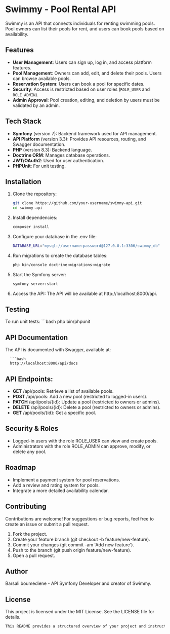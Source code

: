 # Swimmy - Pool Rental API

Swimmy is an API that connects individuals for renting swimming pools. Pool owners can list their pools for rent, and users can book pools based on availability.

## Features

- **User Management**: Users can sign up, log in, and access platform features.
- **Pool Management**: Owners can add, edit, and delete their pools. Users can browse available pools.
- **Reservation System**: Users can book a pool for specific dates.
- **Security**: Access is restricted based on user roles (`ROLE_USER` and `ROLE_ADMIN`).
- **Admin Approval**: Pool creation, editing, and deletion by users must be validated by an admin.

## Tech Stack

- **Symfony** (version 7): Backend framework used for API management.
- **API Platform** (version 3.3): Provides API resources, routing, and Swagger documentation.
- **PHP** (version 8.3): Backend language.
- **Doctrine ORM**: Manages database operations.
- **JWT/OAuth2**: Used for user authentication.
- **PHPUnit**: For unit testing.

## Installation

1. Clone the repository:
   ```bash
   git clone https://github.com/your-username/swimmy-api.git
   cd swimmy-api
   
2. Install dependencies:
   ```bash
   composer install

3. Configure your database in the .env file:
   ```bash
   DATABASE_URL="mysql://username:password@127.0.0.1:3306/swimmy_db"

4. Run migrations to create the database tables:
   ```bash
   php bin/console doctrine:migrations:migrate

5. Start the Symfony server:
   ```bash
   symfony server:start

6. Access the API: The API will be available at http://localhost:8000/api.

## Testing
   To run unit tests:
      ```bash
      php bin/phpunit


## API Documentation
The API is documented with Swagger, available at:

      ```bash
      http://localhost:8000/api/docs

## API Endpoints:

- **GET** /api/pools: Retrieve a list of available pools.
- **POST** /api/pools: Add a new pool (restricted to logged-in users).
- **PATCH** /api/pools/{id}: Update a pool (restricted to owners or admins).
- **DELETE** /api/pools/{id}: Delete a pool (restricted to owners or admins).
- **GET** /api/pools/{id}: Get a specific pool.

## Security & Roles
- Logged-in users with the role ROLE_USER can view and create pools.
- Administrators with the role ROLE_ADMIN can approve, modify, or delete any pool.

## Roadmap
- Implement a payment system for pool reservations.
- Add a review and rating system for pools.
- Integrate a more detailed availability calendar.

## Contributing
Contributions are welcome! For suggestions or bug reports, feel free to create an issue or submit a pull request.

1. Fork the project.
2. Create your feature branch (git checkout -b feature/new-feature).
3. Commit your changes (git commit -am 'Add new feature').
4. Push to the branch (git push origin feature/new-feature).
5. Open a pull request.

## Author
Barsali boumediene - API Symfony Developer and creator of Swimmy.

## License
This project is licensed under the MIT License. See the LICENSE file for details.
   ```bash 
   This README provides a structured overview of your project and instructions for potential contributors, covering the purpose, setup, and contribution guidelines.
